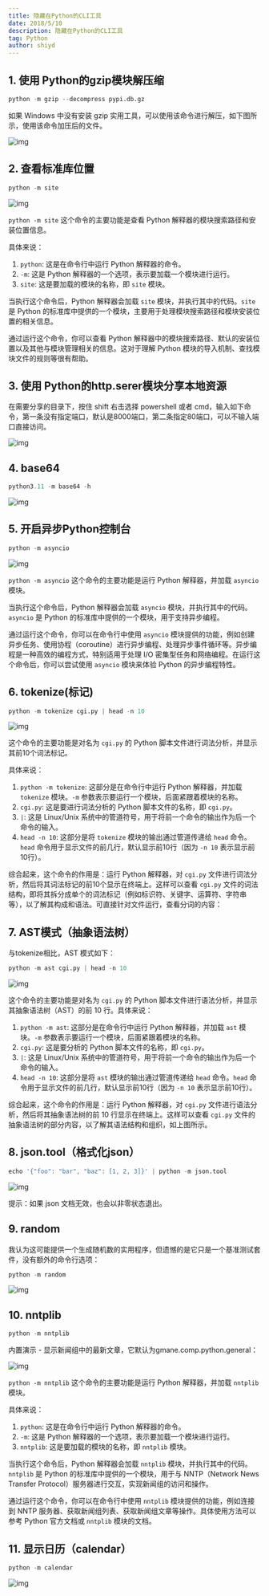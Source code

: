 ```yaml
---
title: 隐藏在Python的CLI工具
date: 2018/5/10
description: 隐藏在Python的CLI工具
tag: Python
author: shiyd
---
```


## 1. 使用 Python的gzip模块解压缩

```python
python -m gzip --decompress pypi.db.gz
```

如果 Windows 中没有安装 gzip 实用工具，可以使用该命令进行解压，如下图所示，使用该命令加压后的文件。

![img](https://cdn.nlark.com/yuque/0/2023/png/12871800/1691127875205-6446ebe6-ec01-4788-986e-e6d2865d2671.png)

## 2. 查看标准库位置

```python
python -m site
```

![img](https://cdn.nlark.com/yuque/0/2023/png/12871800/1691130416286-097fa1b5-16f5-4dbe-a47b-6816b4780de2.png)

`python -m site` 这个命令的主要功能是查看 Python 解释器的模块搜索路径和安装位置信息。

具体来说：

1.  `python`: 这是在命令行中运行 Python 解释器的命令。 
2.  `-m`: 这是 Python 解释器的一个选项，表示要加载一个模块进行运行。 
3.  `site`: 这是要加载的模块的名称，即 `site` 模块。 

当执行这个命令后，Python 解释器会加载 `site` 模块，并执行其中的代码。`site` 是 Python 的标准库中提供的一个模块，主要用于处理模块搜索路径和模块安装位置的相关信息。

通过运行这个命令，你可以查看 Python 解释器中的模块搜索路径、默认的安装位置以及其他与模块管理相关的信息。这对于理解 Python 模块的导入机制、查找模块文件的规则等很有帮助。

## 3. 使用 Python的http.serer模块分享本地资源

在需要分享的目录下，按住 shift 右击选择 powershell 或者 cmd，输入如下命令，第一条没有指定端口，默认是8000端口，第二条指定80端口，可以不输入端口直接访问。

![img](https://cdn.nlark.com/yuque/0/2023/png/12871800/1691044522684-721d948e-4704-4b49-948a-4315c8aeeed7.png?x-oss-process=image%2Fresize%2Cw_908%2Climit_0)

## 4. base64

```python
python3.11 -m base64 -h
```

![img](https://cdn.nlark.com/yuque/0/2023/png/12871800/1691128368499-504090ce-d1bc-41e1-b3d7-95efd7eb567b.png)

## 5. 开启异步Python控制台

```python
python -m asyncio
```

![img](https://cdn.nlark.com/yuque/0/2023/png/12871800/1691128452189-0085cf43-c07b-4e01-aa57-ad75d2731f14.png)

`python -m asyncio` 这个命令的主要功能是运行 Python 解释器，并加载 `asyncio` 模块。

当执行这个命令后，Python 解释器会加载 `asyncio` 模块，并执行其中的代码。`asyncio` 是 Python 的标准库中提供的一个模块，用于支持异步编程。

通过运行这个命令，你可以在命令行中使用 `asyncio` 模块提供的功能，例如创建异步任务、使用协程（coroutine）进行异步编程、处理异步事件循环等。异步编程是一种高效的编程方式，特别适用于处理 I/O 密集型任务和网络编程。在运行这个命令后，你可以尝试使用 `asyncio` 模块来体验 Python 的异步编程特性。

## 6. tokenize(标记)

```python
python -m tokenize cgi.py | head -n 10
```

![img](https://cdn.nlark.com/yuque/0/2023/png/12871800/1691129750529-3aa669dc-d776-4e9a-8a45-fd6246519908.png)

这个命令的主要功能是对名为 `cgi.py` 的 Python 脚本文件进行词法分析，并显示其前10个词法标记。

具体来说：

1.  `python -m tokenize`: 这部分是在命令行中运行 Python 解释器，并加载 `tokenize` 模块。`-m` 参数表示要运行一个模块，后面紧跟着模块的名称。 
2.  `cgi.py`: 这是要进行词法分析的 Python 脚本文件的名称，即 `cgi.py`。 
3.  `|`: 这是 Linux/Unix 系统中的管道符号，用于将前一个命令的输出作为后一个命令的输入。 
4.  `head -n 10`: 这部分是将 `tokenize` 模块的输出通过管道传递给 `head` 命令。`head` 命令用于显示文件的前几行，默认显示前10行（因为 `-n 10` 表示显示前10行）。 

综合起来，这个命令的作用是：运行 Python 解释器，对 `cgi.py` 文件进行词法分析，然后将其词法标记的前10个显示在终端上。这样可以查看 `cgi.py` 文件的词法结构，即将其拆分成单个的词法标记（例如标识符、关键字、运算符、字符串等），以了解其构成和语法。可直接针对文件运行，查看分词的内容：

## 7. AST模式（抽象语法树）

与tokenize相比，AST 模式如下：

```python
python -m ast cgi.py | head -n 10
```

![img](https://cdn.nlark.com/yuque/0/2023/png/12871800/1691129055100-d9e28fc8-1753-407c-a4c3-8008cd7bbf51.png)

这个命令的主要功能是对名为 `cgi.py` 的 Python 脚本文件进行语法分析，并显示其抽象语法树（AST）的前 10 行。具体来说：

1.  `python -m ast`: 这部分是在命令行中运行 Python 解释器，并加载 `ast` 模块。`-m` 参数表示要运行一个模块，后面紧跟着模块的名称。 
2.  `cgi.py`: 这是要分析的 Python 脚本文件的名称，即 `cgi.py`。 
3.  `|`: 这是 Linux/Unix 系统中的管道符号，用于将前一个命令的输出作为后一个命令的输入。 
4.  `head -n 10`: 这部分是将 `ast` 模块的输出通过管道传递给 `head` 命令。`head` 命令用于显示文件的前几行，默认显示前10行（因为 `-n 10` 表示显示前10行）。 

综合起来，这个命令的作用是：运行 Python 解释器，对 `cgi.py` 文件进行语法分析，然后将其抽象语法树的前 10 行显示在终端上。这样可以查看 `cgi.py` 文件的抽象语法树的部分内容，以了解其语法结构和组织，如上图所示。

## 8. json.tool（格式化json）

```python
echo '{"foo": "bar", "baz": [1, 2, 3]}' | python -m json.tool
```

![img](https://cdn.nlark.com/yuque/0/2023/png/12871800/1691129594315-733fc7fd-4e0a-4a01-b1f3-ca67e631c515.png)

提示：如果 json 文档无效，也会以非零状态退出。

## 9. random

我认为这可能提供一个生成随机数的实用程序，但遗憾的是它只是一个基准测试套件，没有额外的命令行选项：

```python
python -m random
```

![img](https://cdn.nlark.com/yuque/0/2023/png/12871800/1691129803512-c1446837-f328-45f3-a330-6b681285f627.png)

## 10. nntplib 

```python
python -m nntplib
```

内置演示 - 显示新闻组中的最新文章，它默认为gmane.comp.python.general：

![img](https://cdn.nlark.com/yuque/0/2023/png/12871800/1691129892292-827a358b-c76a-47dc-aad6-83ffd22e2df2.png)

`python -m nntplib` 这个命令的主要功能是运行 Python 解释器，并加载 `nntplib` 模块。

具体来说：

1.  `python`: 这是在命令行中运行 Python 解释器的命令。 
2.  `-m`: 这是 Python 解释器的一个选项，表示要加载一个模块进行运行。 
3.  `nntplib`: 这是要加载的模块的名称，即 `nntplib` 模块。 

当执行这个命令后，Python 解释器会加载 `nntplib` 模块，并执行其中的代码。`nntplib` 是 Python 的标准库中提供的一个模块，用于与 NNTP（Network News Transfer Protocol）服务器进行交互，实现新闻组的访问和操作。

通过运行这个命令，你可以在命令行中使用 `nntplib` 模块提供的功能，例如连接到 NNTP 服务器、获取新闻组列表、获取新闻组文章等操作。具体使用方法可以参考 Python 官方文档或 `nntplib` 模块的文档。

## 11. 显示日历（calendar）

```python
python -m calendar
```

![img](https://cdn.nlark.com/yuque/0/2023/png/12871800/1691130003116-65c5a9b4-e945-4e04-8a8d-7ba10530bb08.png)
